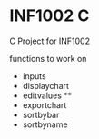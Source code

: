 # INF1002 C

C Project for INF1002

functions to work on
- inputs
- displaychart
- editvalues **
- exportchart
- sortbybar
- sortbyname